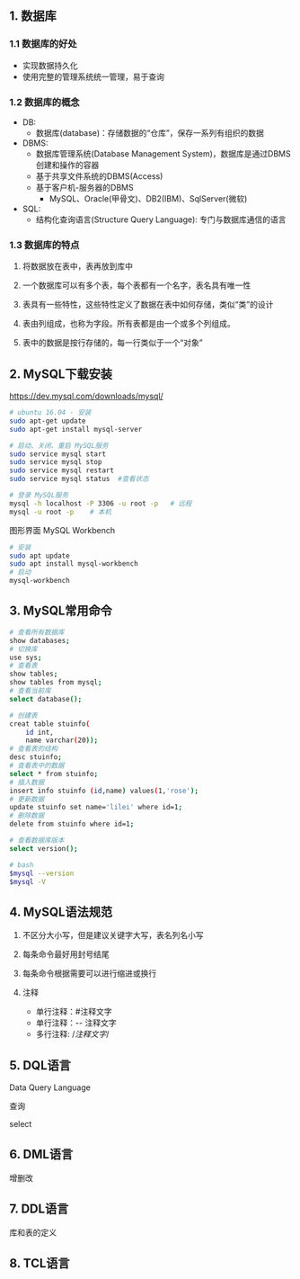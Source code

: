 ## 1. 数据库

### 1.1 数据库的好处
- 实现数据持久化
- 使用完整的管理系统统一管理，易于查询

### 1.2 数据库的概念

- DB: 
    - 数据库(database)：存储数据的“仓库”，保存一系列有组织的数据
- DBMS: 
    - 数据库管理系统(Database Management System)，数据库是通过DBMS创建和操作的容器
    - 基于共享文件系统的DBMS(Access)
    - 基于客户机-服务器的DBMS
        - MySQL、Oracle(甲骨文)、DB2(IBM)、SqlServer(微软)
- SQL: 
    - 结构化查询语言(Structure Query Language): 专门与数据库通信的语言

### 1.3 数据库的特点

1. 将数据放在表中，表再放到库中

2. 一个数据库可以有多个表，每个表都有一个名字，表名具有唯一性

3. 表具有一些特性，这些特性定义了数据在表中如何存储，类似“类”的设计

4. 表由列组成，也称为字段。所有表都是由一个或多个列组成。

5. 表中的数据是按行存储的，每一行类似于一个“对象”

## 2. MySQL下载安装

https://dev.mysql.com/downloads/mysql/

```sh
# ubuntu 16.04 - 安装
sudo apt-get update
sudo apt-get install mysql-server

# 启动、关闭、重启 MySQL服务
sudo service mysql start
sudo service mysql stop
sudo service mysql restart
sudo service mysql status  #查看状态

# 登录 MySQL服务
mysql -h localhost -P 3306 -u root -p   # 远程  
mysql -u root -p    # 本机
```

图形界面 MySQL Workbench
```sh
# 安装
sudo apt update
sudo apt install mysql-workbench
# 启动
mysql-workbench
```

## 3. MySQL常用命令
```sh
# 查看所有数据库
show databases;
# 切换库
use sys;
# 查看表
show tables;
show tables from mysql;
# 查看当前库
select database();

# 创建表
creat table stuinfo(
    id int,
    name varchar(20));
# 查看表的结构
desc stuinfo;
# 查看表中的数据
select * from stuinfo;
# 插入数据
insert info stuinfo (id,name) values(1,'rose');
# 更新数据
update stuinfo set name='lilei' where id=1;
# 删除数据
delete from stuinfo where id=1;

# 查看数据库版本
select version();

# bash
$mysql --version
$mysql -V
```

## 4. MySQL语法规范

1. 不区分大小写，但是建议关键字大写，表名列名小写

2. 每条命令最好用封号结尾

3. 每条命令根据需要可以进行缩进或换行

4. 注释
    - 单行注释：#注释文字
    - 单行注释：-- 注释文字
    - 多行注释: /*注释文字*/

## 5. DQL语言
Data Query Language

查询

select




## 6. DML语言

增删改

## 7. DDL语言

库和表的定义

## 8. TCL语言


